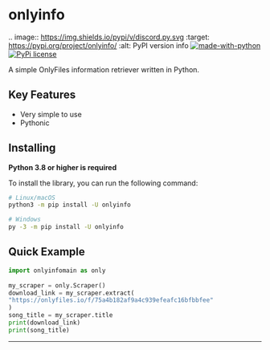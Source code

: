 onlyinfo
==========
.. image:: https://img.shields.io/pypi/v/discord.py.svg
   :target: https://pypi.org/project/onlyinfo/
   :alt: PyPI version info
[![made-with-python](https://img.shields.io/badge/Made%20with-Python-1f425f.svg)](https://www.python.org/)
[![PyPi license](https://badgen.net/pypi/license/pip/)](https://pypi.com/project/pip/)


A simple OnlyFiles information retriever written in Python.

Key Features
-------------

- Very simple to use
- Pythonic

Installing
----------

**Python 3.8 or higher is required**

To install the library, you can run the following command:

```sh
# Linux/macOS
python3 -m pip install -U onlyinfo

# Windows
py -3 -m pip install -U onlyinfo
```

Quick Example
--------------
```python
import onlyinfomain as only
    
my_scraper = only.Scraper()
download_link = my_scraper.extract(
"https://onlyfiles.io/f/75a4b182af9a4c939efeafc16bfbbfee"
)
song_title = my_scraper.title
print(download_link)
print(song_title)
```
------
